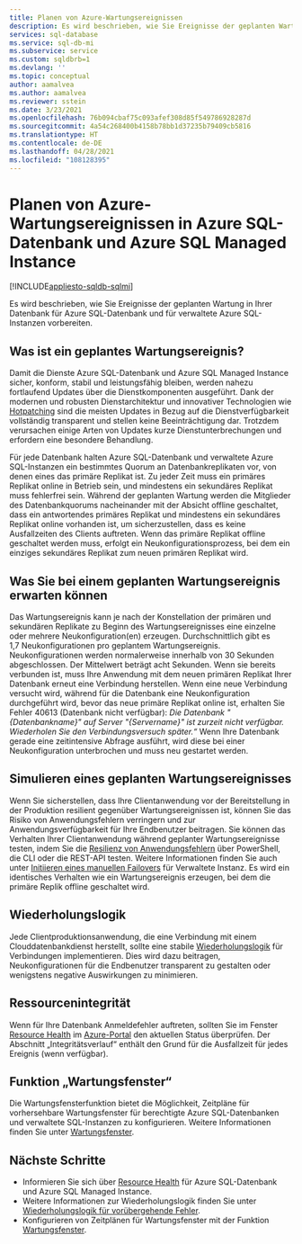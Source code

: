 ```yaml
---
title: Planen von Azure-Wartungsereignissen
description: Es wird beschrieben, wie Sie Ereignisse der geplanten Wartung für Azure SQL-Datenbank und für verwaltete Azure SQL-Instanzen vorbereiten.
services: sql-database
ms.service: sql-db-mi
ms.subservice: service
ms.custom: sqldbrb=1
ms.devlang: ''
ms.topic: conceptual
author: aamalvea
ms.author: aamalvea
ms.reviewer: sstein
ms.date: 3/23/2021
ms.openlocfilehash: 76b094cbaf75c093afef308d85f549786928287d
ms.sourcegitcommit: 4a54c268400b4158b78bb1d37235b79409cb5816
ms.translationtype: HT
ms.contentlocale: de-DE
ms.lasthandoff: 04/28/2021
ms.locfileid: "108128395"
---
```

# <a name="plan-for-azure-maintenance-events-in-azure-sql-database-and-azure-sql-managed-instance"></a>Planen von Azure-Wartungsereignissen in Azure SQL-Datenbank und Azure SQL Managed Instance
[!INCLUDE[appliesto-sqldb-sqlmi](../includes/appliesto-sqldb-sqlmi.md)]

Es wird beschrieben, wie Sie Ereignisse der geplanten Wartung in Ihrer Datenbank für Azure SQL-Datenbank und für verwaltete Azure SQL-Instanzen vorbereiten.

## <a name="what-is-a-planned-maintenance-event"></a>Was ist ein geplantes Wartungsereignis?

Damit die Dienste Azure SQL-Datenbank und Azure SQL Managed Instance sicher, konform, stabil und leistungsfähig bleiben, werden nahezu fortlaufend Updates über die Dienstkomponenten ausgeführt. Dank der modernen und robusten Dienstarchitektur und innovativer Technologien wie [Hotpatching](https://aka.ms/azuresqlhotpatching) sind die meisten Updates in Bezug auf die Dienstverfügbarkeit vollständig transparent und stellen keine Beeinträchtigung dar. Trotzdem verursachen einige Arten von Updates kurze Dienstunterbrechungen und erfordern eine besondere Behandlung. 

Für jede Datenbank halten Azure SQL-Datenbank und verwaltete Azure SQL-Instanzen ein bestimmtes Quorum an Datenbankreplikaten vor, von denen eines das primäre Replikat ist. Zu jeder Zeit muss ein primäres Replikat online in Betrieb sein, und mindestens ein sekundäres Replikat muss fehlerfrei sein. Während der geplanten Wartung werden die Mitglieder des Datenbankquorums nacheinander mit der Absicht offline geschaltet, dass ein antwortendes primäres Replikat und mindestens ein sekundäres Replikat online vorhanden ist, um sicherzustellen, dass es keine Ausfallzeiten des Clients auftreten. Wenn das primäre Replikat offline geschaltet werden muss, erfolgt ein Neukonfigurationsprozess, bei dem ein einziges sekundäres Replikat zum neuen primären Replikat wird.  

## <a name="what-to-expect-during-a-planned-maintenance-event"></a>Was Sie bei einem geplanten Wartungsereignis erwarten können

Das Wartungsereignis kann je nach der Konstellation der primären und sekundären Replikate zu Beginn des Wartungsereignisses eine einzelne oder mehrere Neukonfiguration(en) erzeugen. Durchschnittlich gibt es 1,7 Neukonfigurationen pro geplantem Wartungsereignis. Neukonfigurationen werden normalerweise innerhalb von 30 Sekunden abgeschlossen. Der Mittelwert beträgt acht Sekunden. Wenn sie bereits verbunden ist, muss Ihre Anwendung mit dem neuen primären Replikat Ihrer Datenbank erneut eine Verbindung herstellen. Wenn eine neue Verbindung versucht wird, während für die Datenbank eine Neukonfiguration durchgeführt wird, bevor das neue primäre Replikat online ist, erhalten Sie Fehler 40613 (Datenbank nicht verfügbar): *Die Datenbank "{Datenbankname}" auf Server "{Servername}" ist zurzeit nicht verfügbar. Wiederholen Sie den Verbindungsversuch später.“* Wenn Ihre Datenbank gerade eine zeitintensive Abfrage ausführt, wird diese bei einer Neukonfiguration unterbrochen und muss neu gestartet werden.

## <a name="how-to-simulate-a-planned-maintenance-event"></a>Simulieren eines geplanten Wartungsereignisses

Wenn Sie sicherstellen, dass Ihre Clientanwendung vor der Bereitstellung in der Produktion resilient gegenüber Wartungsereignissen ist, können Sie das Risiko von Anwendungsfehlern verringern und zur Anwendungsverfügbarkeit für Ihre Endbenutzer beitragen. Sie können das Verhalten Ihrer Clientanwendung während geplanter Wartungsereignisse testen, indem Sie die [Resilienz von Anwendungsfehlern](./high-availability-sla.md#testing-application-fault-resiliency) über PowerShell, die CLI oder die REST-API testen. Weitere Informationen finden Sie auch unter [Initiieren eines manuellen Failovers](https://aka.ms/mifailover-techblog) für Verwaltete Instanz. Es wird ein identisches Verhalten wie ein Wartungsereignis erzeugen, bei dem die primäre Replik offline geschaltet wird.

## <a name="retry-logic"></a>Wiederholungslogik

Jede Clientproduktionsanwendung, die eine Verbindung mit einem Clouddatenbankdienst herstellt, sollte eine stabile [Wiederholungslogik](troubleshoot-common-connectivity-issues.md#retry-logic-for-transient-errors) für Verbindungen implementieren. Dies wird dazu beitragen, Neukonfigurationen für die Endbenutzer transparent zu gestalten oder wenigstens negative Auswirkungen zu minimieren.

## <a name="resource-health"></a>Ressourcenintegrität

Wenn für Ihre Datenbank Anmeldefehler auftreten, sollten Sie im Fenster [Resource Health](../../service-health/resource-health-overview.md#get-started) im [Azure-Portal](https://portal.azure.com) den aktuellen Status überprüfen. Der Abschnitt „Integritätsverlauf“ enthält den Grund für die Ausfallzeit für jedes Ereignis (wenn verfügbar).

## <a name="maintenance-window-feature"></a>Funktion „Wartungsfenster“

Die Wartungsfensterfunktion bietet die Möglichkeit, Zeitpläne für vorhersehbare Wartungsfenster für berechtigte Azure SQL-Datenbanken und verwaltete SQL-Instanzen zu konfigurieren. Weitere Informationen finden Sie unter [Wartungsfenster](maintenance-window.md).

## <a name="next-steps"></a>Nächste Schritte

- Informieren Sie sich über [Resource Health](resource-health-to-troubleshoot-connectivity.md) für Azure SQL-Datenbank und Azure SQL Managed Instance.
- Weitere Informationen zur Wiederholungslogik finden Sie unter [Wiederholungslogik für vorübergehende Fehler](troubleshoot-common-connectivity-issues.md#retry-logic-for-transient-errors).
- Konfigurieren von Zeitplänen für Wartungsfenster mit der Funktion [Wartungsfenster](maintenance-window.md).